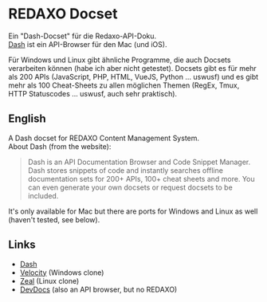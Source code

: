 # REDAXO Docset

Ein "Dash-Docset" für die Redaxo-API-Doku.  
[Dash](http://kapeli.com/dash/) ist ein API-Browser für den Mac (und iOS).

Für Windows und Linux gibt ähnliche Programme, die auch Docsets verarbeiten können (habe ich aber nicht getestet). Docsets gibt es für mehr als 200 APIs (JavaScript, PHP, HTML, VueJS, Python ... uswusf) und es gibt mehr als 100 Cheat-Sheets zu allen möglichen Themen (RegEx, Tmux, HTTP Statuscodes ... uswusf, auch sehr praktisch).

## English

A Dash docset for REDAXO Content Management System.  
About Dash (from the website):

> Dash is an API Documentation Browser and Code Snippet Manager. Dash stores snippets of code and instantly searches offline documentation sets for 200+ APIs, 100+ cheat sheets and more. You can even generate your own docsets or request docsets to be included.

It's only available for Mac but there are ports for Windows and Linux as well (haven't tested, see below).

## Links

- [Dash](http://kapeli.com/dash/)
- [Velocity](http://velocity.silverlakesoftware.com/) (Windows clone)
- [Zeal](https://zealdocs.org/) (Linux clone)
- [DevDocs](https://devdocs.io/) (also an API browser, but no REDAXO)
